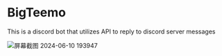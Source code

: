 # BigTeemo
This is a discord bot that utilizes API to reply to discord server messages

![屏幕截图 2024-06-10 193947](https://github.com/LewisCai/BigTeemo/assets/161551044/cdb4a410-7982-47bc-ba3d-1099f929d34e)
